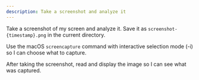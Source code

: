 ```yaml
---
description: Take a screenshot and analyze it
---
```


Take a screenshot of my screen and analyze it. Save it as `screenshot-{timestamp}.png` in the current directory.

Use the macOS `screencapture` command with interactive selection mode (-i) so I can choose what to capture.

After taking the screenshot, read and display the image so I can see what was captured.
